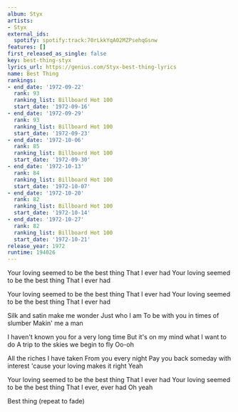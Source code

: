 ```yaml
---
album: Styx
artists:
- Styx
external_ids:
  spotify: spotify:track:70rLkkYqA02MZPsehqGsnw
features: []
first_released_as_single: false
key: best-thing-styx
lyrics_url: https://genius.com/Styx-best-thing-lyrics
name: Best Thing
rankings:
- end_date: '1972-09-22'
  rank: 93
  ranking_list: Billboard Hot 100
  start_date: '1972-09-16'
- end_date: '1972-09-29'
  rank: 93
  ranking_list: Billboard Hot 100
  start_date: '1972-09-23'
- end_date: '1972-10-06'
  rank: 85
  ranking_list: Billboard Hot 100
  start_date: '1972-09-30'
- end_date: '1972-10-13'
  rank: 84
  ranking_list: Billboard Hot 100
  start_date: '1972-10-07'
- end_date: '1972-10-20'
  rank: 82
  ranking_list: Billboard Hot 100
  start_date: '1972-10-14'
- end_date: '1972-10-27'
  rank: 82
  ranking_list: Billboard Hot 100
  start_date: '1972-10-21'
release_year: 1972
runtime: 194026
---
```

Your loving seemed to be the best thing
That I ever had
Your loving seemed to be the best thing
That I ever had

Your loving seemed to be the best thing
That I ever had
Your loving seemed to be the best thing
That I ever had

Silk and satin make me wonder
Just who I am
To be with you in times of slumber
Makin' me a man

I haven't known you for a very long time
But it's on my mind what I want to do
A trip to the skies we begin to fly
Oo-oh

All the riches I have taken
From you every night
Pay you back someday with interest
'cause your loving makes it right
Yeah

Your loving seemed to be the best thing
That I ever had
Your loving seemed to be the best thing
That I ever, ever had
Oh yeah

Best thing
(repeat to fade)
